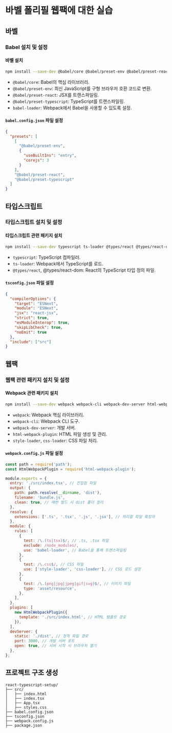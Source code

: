 # 바벨 폴리필 웹팩에 대한 실습

## 바벨

### Babel 설치 및 설정

#### 바벨 설치
```bash
npm install --save-dev @babel/core @babel/preset-env @babel/preset-react @babel/preset-typescript babel-loader
```

- `@babel/core`: Babel의 핵심 라이브러리.
- `@babel/preset-env`: 최신 JavaScript를 구형 브라우저 호환 코드로 변환.
- `@babel/preset-react`: JSX를 트랜스파일링.
- `@babel/preset-typescript`: TypeScript를 트랜스파일링.
- `babel-loader`: Webpack에서 Babel을 사용할 수 있도록 설정.

#### `babel.config.json` 파일 설정
```json
{
  "presets": [
    [
      "@babel/preset-env",
      {
        "useBuiltIns": "entry",
        "corejs": 3
      }
    ],
    "@babel/preset-react",
    "@babel/preset-typescript"
  ]
}
```

## 타입스크립트

### 타입스크립트 설치 및 설정

#### 타입스크립트 관련 패키지 설치
```bash
npm install --save-dev typescript ts-loader @types/react @types/react-dom
```

- `typescript`: TypeScript 컴파일러.
- `ts-loader`: Webpack에서 TypeScript를 로드.
- `@types/react`, @types/react-dom: React의 TypeScript 타입 정의 파일.

#### `tsconfig.json` 파일 설정

```json
{
  "compilerOptions": {
    "target": "ESNext",
    "module": "ESNext",
    "jsx": "react-jsx",
    "strict": true,
    "esModuleInterop": true,
    "skipLibCheck": true,
    "noEmit": true
  },
  "include": ["src"]
}
```

## 웹팩

### 웹팩 관련 패키지 설치 및 설정

#### Webpack 관련 패키지 설치
```bash
npm install --save-dev webpack webpack-cli webpack-dev-server html-webpack-plugin style-loader css-loader
```
- `webpack`: Webpack 핵심 라이브러리.
- `webpack-cli`: Webpack CLI 도구.
- `webpack-dev-server`: 개발 서버.
- `html-webpack-plugin`: HTML 파일 생성 및 관리.
- `style-loader`, `css-loader`: CSS 파일 처리.

#### `webpack.config.js` 파일 설정
```js
const path = require('path');
const HtmlWebpackPlugin = require('html-webpack-plugin');

module.exports = {
  entry: './src/index.tsx', // 진입점 파일
  output: {
    path: path.resolve(__dirname, 'dist'),
    filename: 'bundle.js',
    clean: true, // 매번 빌드 시 dist 폴더 정리
  },
  resolve: {
    extensions: ['.ts', '.tsx', '.js', '.jsx'], // 처리할 파일 확장자
  },
  module: {
    rules: [
      {
        test: /\.(ts|tsx)$/, // .ts, .tsx 파일
        exclude: /node_modules/,
        use: 'babel-loader', // Babel을 통해 트랜스파일링
      },
      {
        test: /\.css$/, // CSS 파일
        use: ['style-loader', 'css-loader'], // CSS 로드 설정
      },
      {
        test: /\.(png|jpg|jpeg|gif|svg)$/, // 이미지 파일
        type: 'asset/resource',
      },
    ],
  },
  plugins: [
    new HtmlWebpackPlugin({
      template: './src/index.html', // HTML 템플릿 경로
    }),
  ],
  devServer: {
    static: './dist', // 정적 파일 경로
    port: 3000, // 개발 서버 포트
    open: true, // 서버 시작 시 브라우저 열기
  },
};
```

## 프로젝트 구조 생성
```
react-typescript-setup/
├── src/
│   ├── index.html
│   ├── index.tsx
│   ├── App.tsx
│   ├── styles.css
├── babel.config.json
├── tsconfig.json
├── webpack.config.js
├── package.json
```